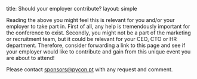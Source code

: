 title: Should your employer contribute?
layout: simple

Reading the above you might feel this is relevant for you and/or your employer to take part in. First of all, any help is tremendously important for the conference to exist. Secondly, you might not be a part of the marketing or recruitment team, but it could be relevant for your CEO, CTO or HR department. Therefore, consider forwarding a link to this page and see if your employer would like to contribute and gain from this unique event you are about to attend!

Please contact [sponsors@pycon.pt](mailto:sponsors@pycon.pt) with any request and comment.
